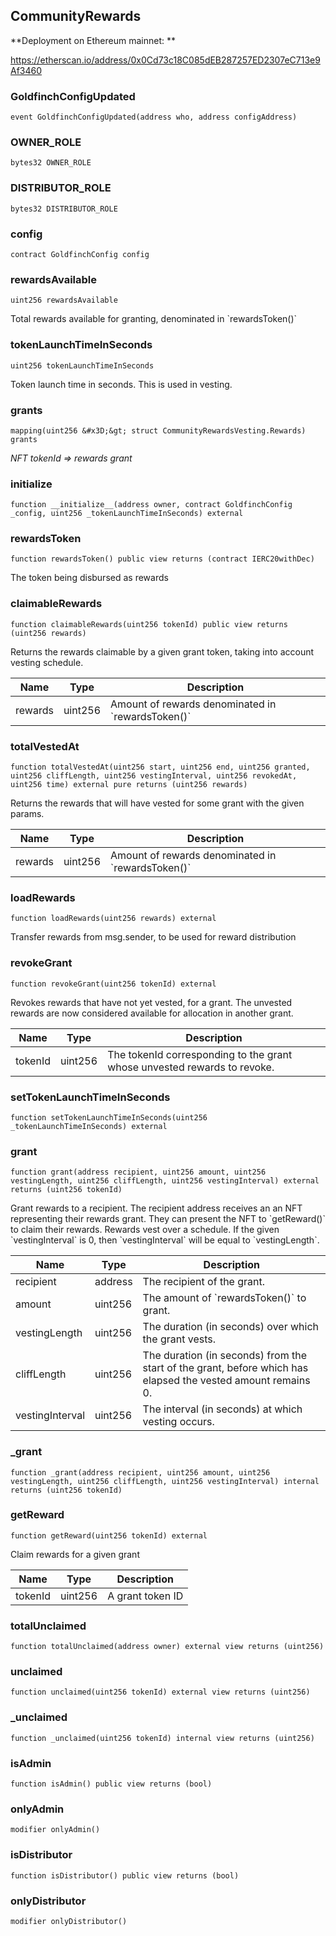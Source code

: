 ## CommunityRewards

**Deployment on Ethereum mainnet: **

https://etherscan.io/address/0x0Cd73c18C085dEB287257ED2307eC713e9Af3460

### GoldfinchConfigUpdated

```solidity
event GoldfinchConfigUpdated(address who, address configAddress)
```

### OWNER_ROLE

```solidity
bytes32 OWNER_ROLE
```

### DISTRIBUTOR_ROLE

```solidity
bytes32 DISTRIBUTOR_ROLE
```

### config

```solidity
contract GoldfinchConfig config
```

### rewardsAvailable

```solidity
uint256 rewardsAvailable
```

Total rewards available for granting, denominated in &#x60;rewardsToken()&#x60;

### tokenLaunchTimeInSeconds

```solidity
uint256 tokenLaunchTimeInSeconds
```

Token launch time in seconds. This is used in vesting.

### grants

```solidity
mapping(uint256 &#x3D;&gt; struct CommunityRewardsVesting.Rewards) grants
```

_NFT tokenId &#x3D;&gt; rewards grant_

### __initialize__

```solidity
function __initialize__(address owner, contract GoldfinchConfig _config, uint256 _tokenLaunchTimeInSeconds) external
```

### rewardsToken

```solidity
function rewardsToken() public view returns (contract IERC20withDec)
```

The token being disbursed as rewards

### claimableRewards

```solidity
function claimableRewards(uint256 tokenId) public view returns (uint256 rewards)
```

Returns the rewards claimable by a given grant token, taking into
  account vesting schedule.

| Name | Type | Description |
| ---- | ---- | ----------- |
| rewards | uint256 | Amount of rewards denominated in &#x60;rewardsToken()&#x60; |

### totalVestedAt

```solidity
function totalVestedAt(uint256 start, uint256 end, uint256 granted, uint256 cliffLength, uint256 vestingInterval, uint256 revokedAt, uint256 time) external pure returns (uint256 rewards)
```

Returns the rewards that will have vested for some grant with the given params.

| Name | Type | Description |
| ---- | ---- | ----------- |
| rewards | uint256 | Amount of rewards denominated in &#x60;rewardsToken()&#x60; |

### loadRewards

```solidity
function loadRewards(uint256 rewards) external
```

Transfer rewards from msg.sender, to be used for reward distribution

### revokeGrant

```solidity
function revokeGrant(uint256 tokenId) external
```

Revokes rewards that have not yet vested, for a grant. The unvested rewards are
now considered available for allocation in another grant.

| Name | Type | Description |
| ---- | ---- | ----------- |
| tokenId | uint256 | The tokenId corresponding to the grant whose unvested rewards to revoke. |

### setTokenLaunchTimeInSeconds

```solidity
function setTokenLaunchTimeInSeconds(uint256 _tokenLaunchTimeInSeconds) external
```

### grant

```solidity
function grant(address recipient, uint256 amount, uint256 vestingLength, uint256 cliffLength, uint256 vestingInterval) external returns (uint256 tokenId)
```

Grant rewards to a recipient. The recipient address receives an
  an NFT representing their rewards grant. They can present the NFT to &#x60;getReward()&#x60;
  to claim their rewards. Rewards vest over a schedule. If the given &#x60;vestingInterval&#x60;
  is 0, then &#x60;vestingInterval&#x60; will be equal to &#x60;vestingLength&#x60;.

| Name | Type | Description |
| ---- | ---- | ----------- |
| recipient | address | The recipient of the grant. |
| amount | uint256 | The amount of &#x60;rewardsToken()&#x60; to grant. |
| vestingLength | uint256 | The duration (in seconds) over which the grant vests. |
| cliffLength | uint256 | The duration (in seconds) from the start of the grant, before which has elapsed the vested amount remains 0. |
| vestingInterval | uint256 | The interval (in seconds) at which vesting occurs. |

### _grant

```solidity
function _grant(address recipient, uint256 amount, uint256 vestingLength, uint256 cliffLength, uint256 vestingInterval) internal returns (uint256 tokenId)
```

### getReward

```solidity
function getReward(uint256 tokenId) external
```

Claim rewards for a given grant

| Name | Type | Description |
| ---- | ---- | ----------- |
| tokenId | uint256 | A grant token ID |

### totalUnclaimed

```solidity
function totalUnclaimed(address owner) external view returns (uint256)
```

### unclaimed

```solidity
function unclaimed(uint256 tokenId) external view returns (uint256)
```

### _unclaimed

```solidity
function _unclaimed(uint256 tokenId) internal view returns (uint256)
```

### isAdmin

```solidity
function isAdmin() public view returns (bool)
```

### onlyAdmin

```solidity
modifier onlyAdmin()
```

### isDistributor

```solidity
function isDistributor() public view returns (bool)
```

### onlyDistributor

```solidity
modifier onlyDistributor()
```

